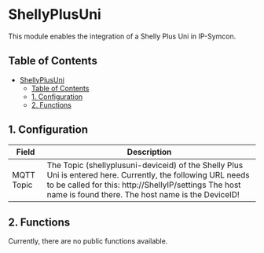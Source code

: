 # ShellyPlusUni
  This module enables the integration of a Shelly Plus Uni in IP-Symcon.
      
## Table of Contents
- [ShellyPlusUni](#shellyplusuni)
  - [Table of Contents](#table-of-contents)
  - [1. Configuration](#1-configuration)
  - [2. Functions](#2-functions)

## 1. Configuration

Field        | Description
------------ | -------------
MQTT Topic   | The Topic (shellyplusuni-deviceid) of the Shelly Plus Uni is entered here. Currently, the following URL needs to be called for this: http://ShellyIP/settings The host name is found there. The host name is the DeviceID!

## 2. Functions

Currently, there are no public functions available.